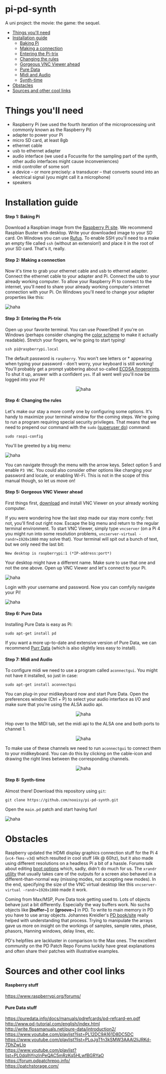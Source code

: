 # pi-pd-synth
A uni project: the movie: the game: the sequel.

- [Things you'll need](#things-youll-need)
- [Installation guide](#installation-guide)
  - [Baking Pi](#step-1-baking-pi)
  - [Making a connection](#step-2-making-a-connection)
  - [Entering the Pi-trix](#step-3-entering-the-pi-trix)
  - [Changing the rules](#step-4-changing-the-rules)
  - [Gorgeous VNC Viewer ahead](#step-5-gorgeous-vnc-viewer-ahead)
  - [Pure Data](#step-6-pure-data)
  - [Midi and Audio](#step-7-midi-and-audio)
  - [Synth-time](#step-8-synth-time)
- [Obstacles](#obstacles)
- [Sources and other cool links](#sources-and-other-cool-links)
  
# Things you'll need
- Raspberry Pi (we used the fourth iteration of the microprocessing unit commonly known as the Raspberry Pi)
- adapter to power your Pi
- micro SD card, at least 8gb
- ethernet cable
- usb to ethernet adapter
- audio interface (we used a Focusrite for the sampling part of the synth, other audio interfaces might cause inconveniences)
- midi controller of some sort
- a device – or more precisely: a transducer – that converts sound into an electrical signal (you might call it a microphone)
- speakers

# Installation guide
#### Step 1: Baking Pi
Download a Raspbian image from the [Raspberry Pi site](https://www.raspberrypi.org/downloads/raspbian/). We recommend Raspbian Buster with desktop. Write your downloaded image to your SD card. On Windows you can use [Rufus](https://rufus.ie/). To enable SSH you'll need to a make an empty file called `ssh` (without an extension!) and place it in the root of your SD card. That's it, really.

#### Step 2: Making a connection
Now it's time to grab your ethernet cable and usb to ethernet adapter. Connect the ethernet cable to your adapter and Pi. Connect the usb to your already working computer. To allow your Raspberry Pi to connect to the internet, you'll need to share your already working computer's internet connection with your Pi. On Windows you'll need to change your adapter properties like this:

![haha](https://github.com/nooisy/pi-pd-synth/blob/master/img/share.png)

#### Step 3: Entering the Pi-trix
Open up your favorite terminal. You can use PowerShell if you're on Windows (perhaps consider changing the [color scheme](https://draculatheme.com/powershell/) to make it actually readable). Stretch your fingers, we're going to start typing!
```
ssh pi@raspberrypi.local
```
The default password is `raspberry`. You won't see letters or * appearing when typing your password - don't worry, your keyboard is still working! You'll probably get a prompt yabbering about so-called [ECDSA fingerprints](https://en.wikipedia.org/wiki/Public-key_cryptography). To shut it up, answer with a confident `yes`. If all went well you'll now be logged into your Pi!

<p align="center">
  <img src="https://github.com/nooisy/pi-pd-synth/blob/master/img/pitrix.png" alt="haha">
</p>

#### Step 4: Changing the rules
Let's make our stay a more comfy one by configuring some options. It's handy to maximize your terminal window for the coming steps. We're going to run a program requiring special security privileges. That means that we need to prepend our command with the `sudo` ([superuser do](https://en.wikipedia.org/wiki/Sudo)) command:
```
sudo raspi-config
```
You'll be greeted by a big menu:

![haha](https://github.com/nooisy/pi-pd-synth/blob/master/img/bigmenu.png)

You can navigate through the menu with the arrow keys. Select option 5 and enable `P3 VNC`. You could also consider other options like changing your password and locale, or enabling Wi-Fi. This is not in the scope of this manual though, so let us move on!

#### Step 5: Gorgeous VNC Viewer ahead
First things first, [download](https://www.realvnc.com/en/connect/download/viewer/) and install VNC Viewer on your already working computer. 

If you were wondering how the last step made our stay more comfy: fret not, you'll find out right now. Escape the big menu and return to the regular terminal environment. To start VNC Viewer, simply type `vncserver` (on a Pi 4 you might run into some resolution problems, `vncserver-virtual -randr=1920x1080` may solve that). Your terminal will spit out a bunch of text, but we only need the last bit:
```
New desktop is raspberrypi:1 (*IP-address:port*)
```
Your desktop might have a different name. Make sure to use that one and not the one above. Open up VNC Viewer and let's connect to your Pi.

![haha](https://github.com/nooisy/pi-pd-synth/blob/master/img/vnc.png)

Login with your username and password. Now you can comfyily navigate your Pi!

![haha](https://github.com/nooisy/pi-pd-synth/blob/master/img/desktop.png)

#### Step 6: Pure Data
Installing Pure Data is easy as Pi:
```
sudo apt-get install pd
```
If you want a more up-to-date and extensive version of Pure Data, we can recommend [Purr Data](https://github.com/agraef/purr-data/wiki/Installation#raspbian) (which is also slightly less easy to install).

#### Step 7: Midi and Audio
To configure midi we need to use a program called `aconnectgui`. You might not have it installed, so just in case:
```
sudo apt-get install aconnectgui
```
You can plug-in your midikeyboard now and start Pure Data. Open the preferences window (Ctrl + P) to select your audio interface as I/O and make sure that you're using the ALSA audio api.

<p align="center">
  <img src="https://github.com/nooisy/pi-pd-synth/blob/master/img/pdaudio.png" alt="haha">
</p>

Hop over to the MIDI tab, set the midi api to the ALSA one and both ports to channel 1.

<p align="center">
  <img src="https://github.com/nooisy/pi-pd-synth/blob/master/img/pdmidi.png" alt="haha">
</p>

To make use of these channels we need to run `aconnectgui` to connect them to your midikeyboard. You can do this by clicking on the cable-icon and drawing the right lines between the corresponding channels.

<p align="center">
  <img src="https://github.com/nooisy/pi-pd-synth/blob/master/img/alsa.png" alt="haha">
</p>

#### Step 8: Synth-time
Almost there! Download this repository using `git`:
```
git clone https://github.com/nooisy/pi-pd-synth.git
```
Open the `main.pd` patch and start having fun!

![haha](https://github.com/nooisy/pi-pd-synth/blob/master/img/pdend.png)

# Obstacles
Raspberry updated the HDMI display graphics connection stuff for the Pi 4 (`vc4-fkms-v3d`) which resulted in cool stuff (4k @ 60hz), but it also made using different resolutions on a headless Pi a bit of a hassle. Forums talk about editing [boot options](https://www.raspberrypi.org/documentation/configuration/config-txt/) which, sadly, didn't do much for us. The `xrandr` [utility](https://xorg-team.pages.debian.net/xorg/howto/use-xrandr.html) that usually takes care of the outputs for a screen also behaved in a different-than-normal way (missing modes, not accepting new modes). In the end, specifying the size of the VNC virtual desktop like this `vncserver-virtual -randr=1920x1080` made it work.

Coming from Max/MSP, Pure Data took getting used to. Lots of objects behave just a bit differently. Especially the way buffers work. No suchs objects like <b>[buffer~]</b> or <b>[groove~]</b> in PD. To write to main memory in PD you have to use array objects. Johannes Kreidler's [PD book/site](http://www.pd-tutorial.com/english/ch03s04.html) really helped with understanding that process. Trying to manipulate the arrays gave us more on insight on the workings of samples, sample rates, phase, phasors, Hanning windows, delay lines, etc. 

PD's helpfiles are lackluster in comparison to the Max ones. The excellent community on the PD Patch Repo Forums luckily have great explanations and often share their patches with illustrative examples.

# Sources and other cool links
#### Raspberry stuff
https://www.raspberrypi.org/forums/

#### Pure Data stuff
https://puredata.info/docs/manuals/pdrefcards/pd-refcard-en.pdf<br>
http://www.pd-tutorial.com/english/index.html<br>
http://write.flossmanuals.net/pure-data/introduction2/<br>
https://www.youtube.com/playlist?list=PL12DC9A161D8DC5DC<br>
https://www.youtube.com/playlist?list=PLqJgTfn3kSMW3AAAl2liJRKd-7DhZwLlq<br>
https://www.youtube.com/playlist?list=PL0dqIhYnzlnPeQAC5mRzKq5HLwfBGRYaO<br>
https://forum.pdpatchrepo.info/<br>
https://patchstorage.com/
